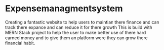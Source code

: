 # Expensemanagmentsystem
Creating a fantastic website to help users to maintian there finance and can track there expance and can reduce it for there growth
This is build with MERN Stack project to help the user to make better use of there hard earned money and to give them an platform were they can grow there financial habit.
